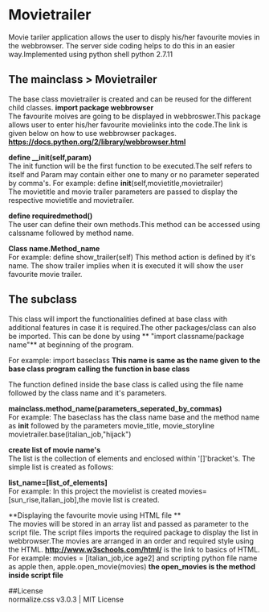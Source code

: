 # Movietrailer
   Movie tariler application allows the user to disply his/her favourite movies in the webbrowser. The server side coding
   helps to do this in an easier way.Implemented using python shell python 2.7.11
## The mainclass > Movietrailer
  The base class movietrailer is created and can be reused for the different child classes.
  **import package webbrowser**  
  The favourite moives are going to be displayed in webbroswer.This package allows user to enter his/her favourite movielinks   into the code.The link is given below on how to use webbrowser packages.
  **https://docs.python.org/2/library/webbrowser.html**  
  
  **define __init(self,param)**  
  The init function will be the first function to be executed.The self refers to itself and Param may contain either 
  one to many or no parameter seperated by comma's.
  For example:
  define __init__(self,movietitle,movietrailer)  
  The movietitle and movie trailer parameters are passed to display the respective movietitle and movietrailer.
  
  **define requiredmethod()**  
  The user can define their own methods.This method can be accessed using calssname followed by method name.
  
  **Class name.Method_name**  
  For example:
  define show_trailer(self)
  This method action is defined by it's name. The show trailer implies when it is executed it will show the user favourite
  movie trailer.
  
## The subclass

  This class will import the functionalities defined at base class with additional features in case it is required.The other   packages/class can also be imported.
  This can be done by using ** "import classname/package name"**   at beginning of the program.
  
  For example:
  import baseclass __This name is same as the name given to the base class program__
  **calling the function in base class**   
  
  The function defined inside the base class is called using the file name followed by the class name and it's parameters.
  
  **mainclass.method_name(parameters_seperated_by_commas)**  
  For example:
  The baseclass has the class name base and the method name as __init__ followed by the parameters movie_title,
  movie_storyline
  movietrailer.base(italian_job,"hijack")
  
  **create list of movie name's**   
  The list is the collection of elements and enclosed within '[]'bracket's.
  The simple list is created as follows:
  
  **list_name=[list_of_elements]**    
  For example:
  In this project the movielist is created
  movies=[sun_rise,italian_job],the movie list is created.
  
  **Displaying the favourite movie using HTML file **  
  The movies will be stored in an array list and passed as parameter to the script file.
  The script files imports the required package to display the list in webbrowser.The movies are arranged in an order and 
  required style using the HTML.
    **http://www.w3schools.com/html/**   is the link to basics of HTML.
  For example:
  movies = [italian_job,ice age2] and scripting python file name as apple then,
  apple.open_movie(movies) __the open_movies is the method inside script file__

##License  
normalize.css v3.0.3 | MIT License
